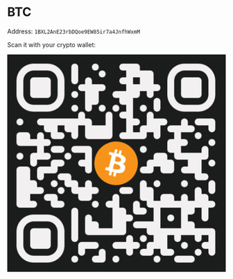 # BTC

Address: `1BXL2AnE23rbDQoe9EW85ir7a4JnfhWxmM`

Scan it with your crypto wallet:

![BTC QR code](qrcodes/btc.png)
